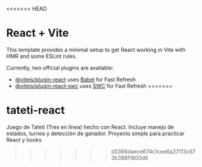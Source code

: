 <<<<<<< HEAD
# React + Vite

This template provides a minimal setup to get React working in Vite with HMR and some ESLint rules.

Currently, two official plugins are available:

- [@vitejs/plugin-react](https://github.com/vitejs/vite-plugin-react/blob/main/packages/plugin-react/README.md) uses [Babel](https://babeljs.io/) for Fast Refresh
- [@vitejs/plugin-react-swc](https://github.com/vitejs/vite-plugin-react-swc) uses [SWC](https://swc.rs/) for Fast Refresh
=======
# tateti-react
Juego de Tateti (Tres en línea) hecho con React. Incluye manejo de estados, turnos y detección de ganador. Proyecto simple para practicar React y hooks
>>>>>>> d5366daece674c1cee6a27113c673b388f1800d6
